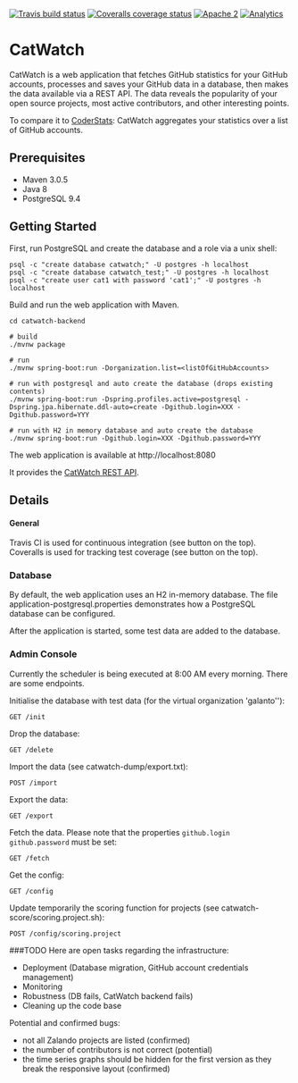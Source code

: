 [![Travis build status](https://travis-ci.org/zalando/catwatch.svg)](https://travis-ci.org/zalando/catwatch)
[![Coveralls coverage status](https://img.shields.io/coveralls/zalando/catwatch.svg)](https://coveralls.io/r/zalando/catwatch)
[![Apache 2](http://img.shields.io/badge/license-Apache%202-blue.svg)](http://www.apache.org/licenses/LICENSE-2.0)
[![Analytics](https://ga-beacon.appspot.com/UA-65266986-1/zalando/catwatch)](https://github.com/zalando/catwatch)


# CatWatch

CatWatch is a web application that fetches GitHub statistics for your GitHub accounts,
processes and saves your GitHub data in a database, then makes the data available via a REST API.
The data reveals the popularity of your open source projects, most active contributors,
and other interesting points.

To compare it to [CoderStats](http://coderstats.net/): CatWatch aggregates your
statistics over a list of GitHub accounts.

## Prerequisites

* Maven 3.0.5
* Java 8
* PostgreSQL 9.4

## Getting Started

First, run PostgreSQL and create the database and a role via a unix shell:

    psql -c "create database catwatch;" -U postgres -h localhost
    psql -c "create database catwatch_test;" -U postgres -h localhost
    psql -c "create user cat1 with password 'cat1';" -U postgres -h localhost

Build and run the web application with Maven.

    cd catwatch-backend

    # build
    ./mvnw package

    # run
    ./mvnw spring-boot:run -Dorganization.list=<listOfGitHubAccounts>

    # run with postgresql and auto create the database (drops existing contents)
    ./mvnw spring-boot:run -Dspring.profiles.active=postgresql -Dspring.jpa.hibernate.ddl-auto=create -Dgithub.login=XXX -Dgithub.password=YYY

    # run with H2 in memory database and auto create the database
    ./mvnw spring-boot:run -Dgithub.login=XXX -Dgithub.password=YYY


The web application is available at http://localhost:8080

It provides the [CatWatch REST API](https://zalando.github.io/catwatch/).

## Details

#### General

Travis CI is used for continuous integration (see button on the top).
Coveralls is used for tracking test coverage (see button on the top).

### Database

By default, the web application uses an H2 in-memory database.
The file application-postgresql.properties demonstrates how a PostgreSQL database can be configured.

After the application is started, some test data are added to the database.

### Admin Console

Currently the scheduler is being executed at 8:00 AM every morning. There are some endpoints.

Initialise the database with test data (for the virtual organization 'galanto''):

    GET /init

Drop the database:

    GET /delete

Import the data (see catwatch-dump/export.txt):

    POST /import

Export the data:

    GET /export

Fetch the data. Please note that the properties ```github.login``` ```github.password``` must be set:

    GET /fetch

Get the config:

    GET /config

Update temporarily the scoring function for projects (see catwatch-score/scoring.project.sh):

    POST /config/scoring.project

###TODO
Here are open tasks regarding the infrastructure:
* Deployment (Database migration, GitHub account credentials management)
* Monitoring
* Robustness (DB fails, CatWatch backend fails)
* Cleaning up the code base

Potential and confirmed bugs:
* not all Zalando projects are listed (confirmed)
* the number of contributors is not correct (potential)
* the time series graphs should be hidden for the first version as they break the responsive layout (confirmed)
